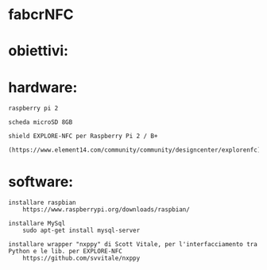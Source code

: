 # fabcrNFC

# obiettivi:

# hardware:
	raspberry pi 2
	
	scheda microSD 8GB
	
	shield EXPLORE-NFC per Raspberry Pi 2 / B+
		(https://www.element14.com/community/community/designcenter/explorenfc)
	
# software:
	installare raspbian
		https://www.raspberrypi.org/downloads/raspbian/
	
	installare MySql
		sudo apt-get install mysql-server
	
	installare wrapper "nxppy" di Scott Vitale, per l'interfacciamento tra Python e le lib. per EXPLORE-NFC 
		https://github.com/svvitale/nxppy
		